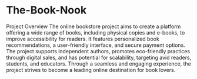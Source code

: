 # The-Book-Nook


Project Overview
The online bookstore project aims to create a platform offering a wide range of books, including physical copies and e-books, to improve accessibility for readers. It features personalized book recommendations, a user-friendly interface, and secure payment options. The project supports independent authors, promotes eco-friendly practices through digital sales, and has potential for scalability, targeting avid readers, students, and educators. Through a seamless and engaging experience, the project strives to become a leading online destination for book lovers.
